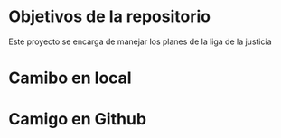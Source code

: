 # Objetivos de la repositorio

Este proyecto se encarga de manejar los planes de la liga de la justicia
# Camibo en local
# Camigo en Github


